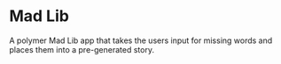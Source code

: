 Mad Lib
======

A polymer Mad Lib app that takes the users input for missing words and places them into a
pre-generated story.